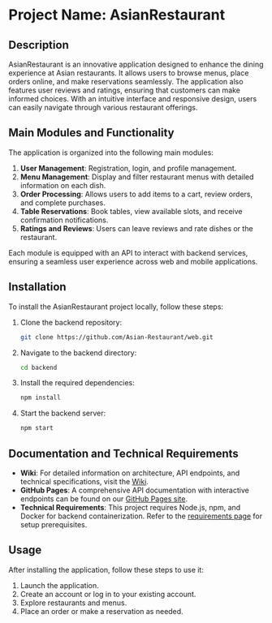 # Project Name: AsianRestaurant

## Description
AsianRestaurant is an innovative application designed to enhance the dining experience at Asian restaurants. It allows users to browse menus, place orders online, and make reservations seamlessly. The application also features user reviews and ratings, ensuring that customers can make informed choices. With an intuitive interface and responsive design, users can easily navigate through various restaurant offerings.

## Main Modules and Functionality
The application is organized into the following main modules:
1. **User Management**: Registration, login, and profile management.
2. **Menu Management**: Display and filter restaurant menus with detailed information on each dish.
3. **Order Processing**: Allows users to add items to a cart, review orders, and complete purchases.
4. **Table Reservations**: Book tables, view available slots, and receive confirmation notifications.
5. **Ratings and Reviews**: Users can leave reviews and rate dishes or the restaurant.

Each module is equipped with an API to interact with backend services, ensuring a seamless user experience across web and mobile applications.

## Installation

To install the AsianRestaurant project locally, follow these steps:

1. Clone the backend repository:
   ```bash
   git clone https://github.com/Asian-Restaurant/web.git
   ```
2. Navigate to the backend directory:
   ```bash
   cd backend
   ```
3. Install the required dependencies:
   ```bash
   npm install
   ```
4. Start the backend server:
   ```bash
   npm start
   ```

## Documentation and Technical Requirements
- **Wiki**: For detailed information on architecture, API endpoints, and technical specifications, visit the [Wiki](https://github.com/Asian-Restaurant/general/wiki).
- **GitHub Pages**: A comprehensive API documentation with interactive endpoints can be found on our [GitHub Pages site](https://asian-restaurant.github.io/general).
- **Technical Requirements**: This project requires Node.js, npm, and Docker for backend containerization. Refer to the [requirements page](https://github.com/Asian-Restaurant/general/wiki/Requirements) for setup prerequisites.

## Usage
After installing the application, follow these steps to use it:
1. Launch the application.
2. Create an account or log in to your existing account.
3. Explore restaurants and menus.
4. Place an order or make a reservation as needed.
